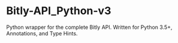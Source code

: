 # Bitly-API_Python-v3
Python wrapper for the complete Bitly API. Written for Python 3.5+, Annotations, and Type Hints.
